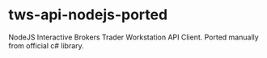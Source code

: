 # tws-api-nodejs-ported
NodeJS Interactive Brokers Trader Workstation API Client. Ported manually from official c# library.
